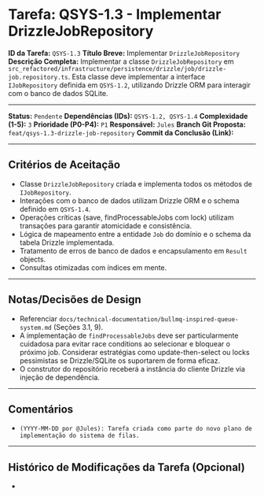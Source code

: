# Tarefa: QSYS-1.3 - Implementar DrizzleJobRepository

**ID da Tarefa:** `QSYS-1.3`
**Título Breve:** Implementar `DrizzleJobRepository`
**Descrição Completa:**
Implementar a classe `DrizzleJobRepository` em `src_refactored/infrastructure/persistence/drizzle/job/drizzle-job.repository.ts`. Esta classe deve implementar a interface `IJobRepository` definida em `QSYS-1.2`, utilizando Drizzle ORM para interagir com o banco de dados SQLite.

---

**Status:** `Pendente`
**Dependências (IDs):** `QSYS-1.2, QSYS-1.4`
**Complexidade (1-5):** `3`
**Prioridade (P0-P4):** `P1`
**Responsável:** `Jules`
**Branch Git Proposta:** `feat/qsys-1.3-drizzle-job-repository`
**Commit da Conclusão (Link):**

---

## Critérios de Aceitação
- Classe `DrizzleJobRepository` criada e implementa todos os métodos de `IJobRepository`.
- Interações com o banco de dados utilizam Drizzle ORM e o schema definido em `QSYS-1.4`.
- Operações críticas (save, findProcessableJobs com lock) utilizam transações para garantir atomicidade e consistência.
- Lógica de mapeamento entre a entidade `Job` do domínio e o schema da tabela Drizzle implementada.
- Tratamento de erros de banco de dados e encapsulamento em `Result` objects.
- Consultas otimizadas com índices em mente.

---

## Notas/Decisões de Design
- Referenciar `docs/technical-documentation/bullmq-inspired-queue-system.md` (Seções 3.1, 9).
- A implementação de `findProcessableJobs` deve ser particularmente cuidadosa para evitar race conditions ao selecionar e bloquear o próximo job. Considerar estratégias como update-then-select ou locks pessimistas se Drizzle/SQLite os suportarem de forma eficaz.
- O construtor do repositório receberá a instância do cliente Drizzle via injeção de dependência.

---

## Comentários
- `(YYYY-MM-DD por @Jules): Tarefa criada como parte do novo plano de implementação do sistema de filas.`

---

## Histórico de Modificações da Tarefa (Opcional)
-
